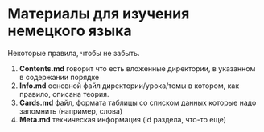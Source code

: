 # Материалы для изучения немецкого языка

Некоторые правила, чтобы не забыть.

1. **Contents.md**  говорит что есть вложенные директории, в указанном в содержании порядке
2. **Info.md** основной файл директории/урока/темы в котором, как правило, описана теория.
3. **Cards.md** файл, формата таблицы со списком данных которые надо запомнить (например, слова)
4. **Meta.md** техническая информация (id раздела, что-то еще)
